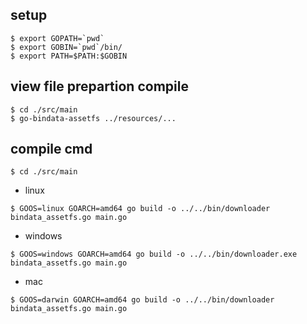 ## setup
```
$ export GOPATH=`pwd`
$ export GOBIN=`pwd`/bin/
$ export PATH=$PATH:$GOBIN
```

## view file prepartion compile
```
$ cd ./src/main
$ go-bindata-assetfs ../resources/...
```

## compile cmd
```
$ cd ./src/main
```

* linux
```
$ GOOS=linux GOARCH=amd64 go build -o ../../bin/downloader bindata_assetfs.go main.go
```

* windows
```
$ GOOS=windows GOARCH=amd64 go build -o ../../bin/downloader.exe bindata_assetfs.go main.go
```

* mac
```
$ GOOS=darwin GOARCH=amd64 go build -o ../../bin/downloader bindata_assetfs.go main.go
```
